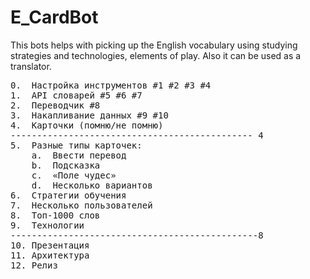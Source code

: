# E_CardBot
This bots helps with picking up the English vocabulary using studying strategies and technologies, elements of play. Also it can be used as a translator.

<!-- language: lang-none -->
<pre>
0.  Настройка инструментов #1 #2 #3 #4 
1.	API словарей #5 #6 #7
2.	Переводчик #8
3.	Накапливание данных #9 #10
4.	Карточки (помню/не помню)
---------------------------------------------- 4
5.	Разные типы карточек:
    a.	Ввести перевод
    b.	Подсказка
    c.	«Поле чудес»
    d.	Несколько вариантов
6.	Стратегии обучения
7.	Несколько пользователей
8.	Топ-1000 слов
9.	Технологии
-----------------------------------------------8
10.	Презентация
11. Архитектура
12. Релиз
</pre>
